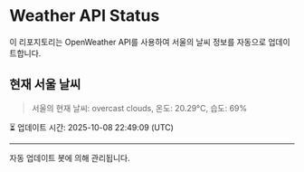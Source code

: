 
# Weather API Status

이 리포지토리는 OpenWeather API를 사용하여 서울의 날씨 정보를 자동으로 업데이트합니다.

## 현재 서울 날씨
> 서울의 현재 날씨: overcast clouds, 온도: 20.29°C, 습도: 69%

⏳ 업데이트 시간: 2025-10-08 22:49:09 (UTC)

---
자동 업데이트 봇에 의해 관리됩니다.
